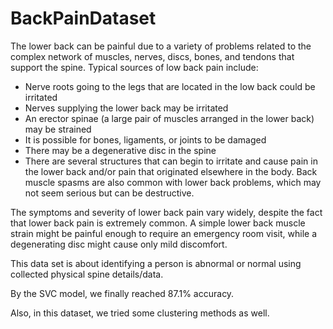 # BackPainDataset


The lower back can be painful due to a variety of problems related to the complex network of muscles, nerves, discs, bones, and tendons that support the spine. Typical sources of low back pain include:

- Nerve roots going to the legs that are located in the low back could be irritated
- Nerves supplying the lower back may be irritated
- An erector spinae (a large pair of muscles arranged in the lower back) may be strained
- It is possible for bones, ligaments, or joints to be damaged
- There may be a degenerative disc in the spine
- There are several structures that can begin to irritate and cause pain in the lower back and/or pain that originated elsewhere in the body. Back muscle spasms are also common with lower back problems, which may not seem serious but can be destructive.

The symptoms and severity of lower back pain vary widely, despite the fact that lower back pain is extremely common. A simple lower back muscle strain might be painful enough to require an emergency room visit, while a degenerating disc might cause only mild discomfort.

This data set is about identifying a person is abnormal or normal using collected physical spine details/data.

By the SVC model, we finally reached 87.1% accuracy.

Also, in this dataset, we tried some clustering methods as well.

